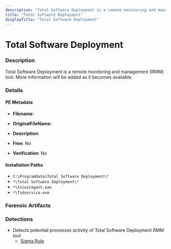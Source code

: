 ```yaml
---
description: "Total Software Deployment is a remote monitoring and management (RMM) tool. More information will be added as it becomes available."
title: "Total Software Deployment"
displayTitle: "Total Software Deployment"
---
```




# Total Software Deployment


### Description

Total Software Deployment is a remote monitoring and management (RMM) tool. More information will be added as it becomes available.




### Details


#### PE Metadata
- **Filename**: 
- **OriginalFileName**: 
- **Description**: 


- **Free**: No

- **Verification**: No




#### Installation Paths
- `C:\ProgramData\Total Software Deployment\*`
- `*\Total Software Deployment\*`
- `*\tniwinagent.exe`
- `*\Tsdservice.exe`

### Forensic Artifacts






### Detections
- Detects potential processes activity of Total Software Deployment RMM tool
  - [Sigma Rule](https://github.com/magicsword-io/LOLRMM/blob/main/detections/sigma/total_software_deployment_processes_sigma.yml)



